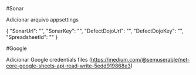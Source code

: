 ﻿
 
 #Sonar
 
 Adicionar arquivo appsettings
 
 {
  "SonarUrl": "",
  "SonarKey": "",
  "DefectDojoUrl": "",
  "DefectDojoKey": "",
  "SpreadsheetId": ""
}

#Google

Adicionar Google credentials files (https://medium.com/@semuserable/net-core-google-sheets-api-read-write-5edd919868e3)

